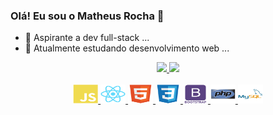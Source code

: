 ### Olá! Eu sou o Matheus Rocha 🖖


- 🔭 Aspirante a dev full-stack ...
- 🌱 Atualmente estudando desenvolvimento web  ...

<div align="center">
  <a href="https://github.com/imRochaMatheus">
  <img height="180em" src="https://github-readme-stats.vercel.app/api?username=imRochaMatheus&show_icons=true&theme=dracula&include_all_commits=true&count_private=true"/>
  <img height="180em" src="https://github-readme-stats.vercel.app/api/top-langs/?username=imRochaMatheus&layout=compact&langs_count=7&theme=dracula"/>
</div>

<div align="center"><br>
  <img alt="Js" height="30" width="40" src="https://raw.githubusercontent.com/devicons/devicon/master/icons/javascript/javascript-plain.svg">
  <img alt="React" height="30" width="40" src="https://raw.githubusercontent.com/devicons/devicon/master/icons/react/react-original.svg">
  <img alt="HTML" height="30" width="40" src="https://raw.githubusercontent.com/devicons/devicon/master/icons/html5/html5-original.svg">
  <img alt="CSS" height="30" width="40" src="https://raw.githubusercontent.com/devicons/devicon/master/icons/css3/css3-original.svg">
  <img alt="bootstrap" height="30" width="40" src="https://github.com/devicons/devicon/blob/master/icons/bootstrap/bootstrap-plain-wordmark.svg">
  <img alt="php" height="30" width="40" src="https://raw.githubusercontent.com/devicons/devicon/master/icons/php/php-original.svg">
  <img alt="mySql" height="30" width="40" src="https://github.com/devicons/devicon/blob/master/icons/mysql/mysql-original-wordmark.svg">
</div>
  
  ##
